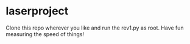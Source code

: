 # laserproject
Clone this repo wherever you like and run the rev1.py as root. Have fun measuring the speed of things!
